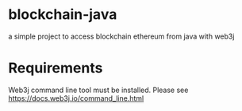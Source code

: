 # blockchain-java
a simple project to access blockchain ethereum from java with web3j

# Requirements
Web3j command line tool must be installed. Please see https://docs.web3j.io/command_line.html
